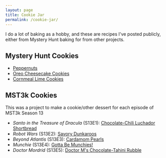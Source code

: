 ```yaml
---
layout: page
title: Cookie Jar
permalink: /cookie-jar/
---
```


I do a lot of baking as a hobby, and these are recipes I've posted publicly, either from Mystery Hunt baking for from other projects.

## Mystery Hunt Cookies

- [Peppernuts](/2021/01/08/peppernuts/)
- [Oreo Cheesecake Cookies](/2021/01/08/oreo-cheesecake-cookies/)
- [Cornmeal Lime Cookies](/2021/01/08/cornmeal-lime-cookies/)

## MST3k Cookies
This was a project to make a cookie/other dessert for each episode of MST3k Season 13

- *Santo in the Treasure of Dracula* (S13E1): [Chocolate-Chili Luchador Shortbread](/2022/03/31/weve-got-cookie-sign-santo-in-the-treasure-of-dracula-s13e1/)
- *Robot Wars* (S13E2): [Savory Dunkaroos](/2022/04/27/Robot-Wars/)
- *Beyond Atlantis* (S13E3): [Cardamom Pearls](/2022/05/26/Beyond-Atlantis/)
- *Munchie* (S13E4): [Gotta Be Munchies!](/2022/06/10/Munchie/)
- *Doctor Mordrid* (S13E5): [Doctor M's Chocolate-Tahini Rubble](/2022/06/23/Doctor-Mordrid/)